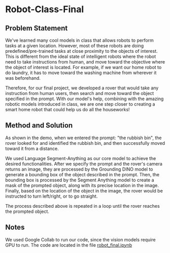 # Robot-Class-Final

## Problem Statement
We've learned many cool models in class that allows robots to perform tasks at a given location. However, most of these robots are doing predefined/pre-trained tasks at close proximity to the objects of interest. This is different from the ideal state of intelligent robots where the robot need to take instructions from human, and move toward the objective where the object of interest is located. For example, if we want our home robot to do laundry, it has to move toward the washing machine from wherever it was beforehand. 

Therefore, for our final project, we developed a rover that would take any instruction from human users, then search and move toward the object specified in the prompt. With our model's help, combining with the amazing robotic models introduced in class, we are one step closer to creating a smart home robot that could help us do all the houseworks! 

## Method and Solution

As shown in the demo, when we entered the prompt: "the rubbish bin", the rover looked for and identified the rubbish bin, and then successfully moved toward it from a distance. 

We used Language Segment-Anything as our core model to achieve the desired functionalities. After we specify the prompt and the rover's camera returns an image, they are processed by the Grounding DINO model to generate a bounding box of the object described in the prompt. Then, the bounding box is processed by the Segment Anything model to create a mask of the prompted object, along with its precise location in the image. Finally, based on the location of the object in the image, the rover would be instructed to turn left/right, or to go straight. 

The process described above is repeated in a loop until the rover reaches the prompted object. 


## Notes

We used Google Collab to run our code, since the vision models require GPU to run. The code are located in the file [robot_final.ipynb](robot_final.ipynb)
